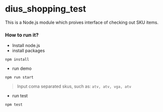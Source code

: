 # dius_shopping_test

This is a Node.js module which proives interface of checking out SKU items.
### How to run it?
- Install node.js
- install packages
```
npm install
```
- run demo
```
npm run start
```
> Input coma separated skus, such as: `atv, atv, vga, atv`

- run test
```
npm test
```
